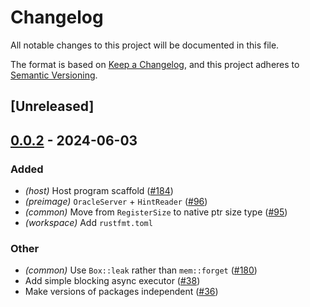 # Changelog
All notable changes to this project will be documented in this file.

The format is based on [Keep a Changelog](https://keepachangelog.com/en/1.0.0/),
and this project adheres to [Semantic Versioning](https://semver.org/spec/v2.0.0.html).

## [Unreleased]

## [0.0.2](https://github.com/ethereum-optimism/kona/compare/kona-common-v0.0.1...kona-common-v0.0.2) - 2024-06-03

### Added
- *(host)* Host program scaffold ([#184](https://github.com/ethereum-optimism/kona/pull/184))
- *(preimage)* `OracleServer` + `HintReader` ([#96](https://github.com/ethereum-optimism/kona/pull/96))
- *(common)* Move from `RegisterSize` to native ptr size type ([#95](https://github.com/ethereum-optimism/kona/pull/95))
- *(workspace)* Add `rustfmt.toml`

### Other
- *(common)* Use `Box::leak` rather than `mem::forget` ([#180](https://github.com/ethereum-optimism/kona/pull/180))
- Add simple blocking async executor ([#38](https://github.com/ethereum-optimism/kona/pull/38))
- Make versions of packages independent ([#36](https://github.com/ethereum-optimism/kona/pull/36))
